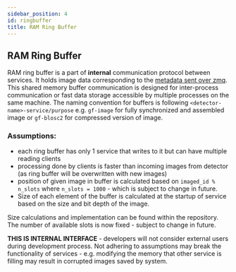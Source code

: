 ```yaml
---
sidebar_position: 4
id: ringbuffer
title: RAM Ring Buffer
---
```


## RAM Ring Buffer

RAM ring buffer is a part of **internal** communication protocol between services. It holds image data corresponding to the [metadata sent over zmq](protobuf.md). This shared memory buffer communication is designed for inter-process communication or fast data storage accessible by multiple processes on the same machine. The naming convention for buffers is following `<detector-name>-service/purpose` e.g. `gf-image` for fully synchronized and assembled image or `gf-blosc2` for compressed version of image.

### Assumptions:

- each ring buffer has only 1 service that writes to it but can have multiple reading clients
- processing done by clients is faster than incoming images from detector (as ring buffer will be overwritten with new images)
- position of given image in buffer is calculated based on `imaged_id % n_slots` where `n_slots = 1000` - which is subject to change in future.
- Size of each element of the buffer is calculated at the startup of service based on the size and bit depth of the
  image.

Size calculations and implementation can be found within the repository. The number of available slots is now fixed - subject to change in future.

**THIS IS INTERNAL INTERFACE** - developers will not consider external users during development process. Not adhering to assumptions may break the functionality of services - e.g. modifying the memory that other service is filling may result in corrupted images saved by system.
